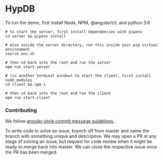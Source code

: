 # HypDB
To run the demo, first install Node, NPM, @angular/cli, and python 3.6
```
# to start the server, first install dependencies with pipenv
cd server && pipenv install

# also inside the server directory, run this inside your pip virtual environment
source env.sh

# then cd back into the root and run the server
npm run start-server

# (in another terminal window) to start the client, first install node_modules
cd client && npm i

# then cd back into the root and run the client
npm run start-client
```

### Contributing
We follow [angular-style commit message guidelines.](https://github.com/angular/angular/blob/master/CONTRIBUTING.md#commit)

To write code to solve an issue, branch off from master and name the branch with something unique and descriptive. We may open a PR at any stage of solving an issue, but request for code review when it might be ready to merge back into master. We can close the respective issue once the PR has been merged.
